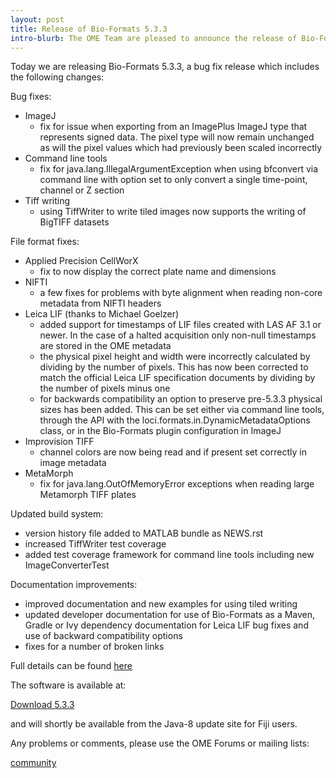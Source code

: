 ```yaml
---
layout: post
title: Release of Bio-Formats 5.3.3
intro-blurb: The OME Team are pleased to announce the release of Bio-Formats 5.3.3
---
```

Today we are releasing Bio-Formats 5.3.3, a bug fix release which includes the following changes:

Bug fixes:

-  ImageJ
    -  fix for issue when exporting from an ImagePlus ImageJ type that represents signed data. The pixel type will now remain unchanged as will the pixel values which had previously been scaled incorrectly
-  Command line tools
    -  fix for java.lang.IllegalArgumentException when using bfconvert via command line with option set to only convert a single time-point, channel or Z section
-  Tiff writing
    -  using TiffWriter to write tiled images now supports the writing of BigTIFF datasets

File format fixes:

-  Applied Precision CellWorX
    -  fix to now display the correct plate name and dimensions
-  NIFTI
    -  a few fixes for problems with byte alignment when reading non-core metadata from NIFTI headers
-  Leica LIF (thanks to Michael Goelzer)
    -  added support for timestamps of LIF files created with LAS AF 3.1 or newer. In the case of a halted acquisition only non-null timestamps are stored in the OME metadata
    -  the physical pixel height and width were incorrectly calculated by dividing by the number of pixels. This has now been corrected to match the official Leica LIF specification documents by dividing by the number of pixels minus one
    -  for backwards compatibility an option to preserve pre-5.3.3 physical sizes has been added. This can be set either via command line tools, through the API with the loci.formats.in.DynamicMetadataOptions class, or in the Bio-Formats plugin configuration in ImageJ
-  Improvision TIFF
    -  channel colors are now being read and if present set correctly in image metadata
-  MetaMorph
    -  fix for java.lang.OutOfMemoryError exceptions when reading large Metamorph TIFF plates

Updated build system:

-  version history file added to MATLAB bundle as NEWS.rst
-  increased TiffWriter test coverage
-  added test coverage framework for command line tools including new ImageConverterTest

Documentation improvements:

-  improved documentation and new examples for using tiled writing
-  updated developer documentation for use of Bio-Formats as a Maven, Gradle or Ivy dependency
documentation for Leica LIF bug fixes and use of backward compatibility options
-  fixes for a number of broken links

Full details can be found [here](http://www.openmicroscopy.org/site/support/bio-formats5.3/about/whats-new.html)

The software is available at:

[Download 5.3.3](http://downloads.openmicroscopy.org/bio-formats/5.3.3)

and will shortly be available from the Java-8 update site for Fiji users.

Any problems or comments, please use the OME Forums or mailing lists:

[community](http://www.openmicroscopy.org/site/community)
